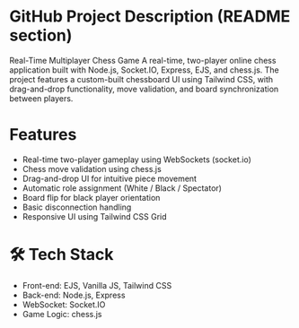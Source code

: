 # GitHub Project Description (README section)

Real-Time Multiplayer Chess Game 
A real-time, two-player online chess application built with Node.js, Socket.IO, Express, EJS, and chess.js. The project features a custom-built chessboard UI using Tailwind CSS, with drag-and-drop functionality, move validation, and board synchronization between players.

# Features
* Real-time two-player gameplay using WebSockets (socket.io)
* Chess move validation using chess.js
* Drag-and-drop UI for intuitive piece movement
* Automatic role assignment (White / Black / Spectator)
* Board flip for black player orientation
* Basic disconnection handling
* Responsive UI using Tailwind CSS Grid

# 🛠 Tech Stack
* Front-end: EJS, Vanilla JS, Tailwind CSS
* Back-end: Node.js, Express
* WebSocket: Socket.IO
* Game Logic: chess.js
